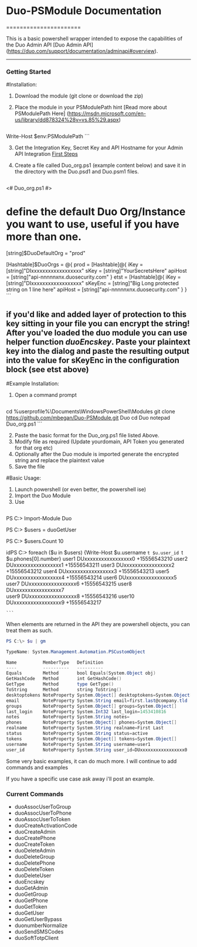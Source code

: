 # Duo-PSModule Documentation
======================

This is a basic powershell wrapper intended to expose the capabilities of the Duo Admin API [Duo Admin API] (https://duo.com/support/documentation/adminapi#overview).

--------

### Getting Started
#Installation:
1. Download the module (git clone or download the zip)
2. Place the module in your PSModulePath hint [Read more about PSModulePath Here] (https://msdn.microsoft.com/en-us/library/dd878324%28v=vs.85%29.aspx)

    ``` powershell
Write-Host $env:PSModulePath
    ```

3. Get the Integration Key, Secret Key and API Hostname for your Admin API Integration [First Steps](https://duo.com/support/documentation/adminapi#first-steps)
4. Create a file called Duo_org.ps1 (example content below) and save it in the directory with the Duo.psd1 and Duo.psm1 files.

    ``` powershell
<# Duo_org.ps1 #>
# define the default Duo Org/Instance you want to use, useful if you have more than one.
[string]$DuoDefaultOrg = "prod"

[Hashtable]$DuoOrgs = @{
                        prod = [Hashtable]@{
                                iKey  = [string]"DIxxxxxxxxxxxxxxxxxx"
                                sKey = [string]"YourSecretsHere"
                                apiHost = [string]"api-nnnnnxnx.duosecurity.com"
                               }
                        etst = [Hashtable]@{
                                iKey  = [string]"DIxxxxxxxxxxxxxxxxxx"
                                sKeyEnc = [string]"Big Long protected string on 1 line here"
                                apiHost = [string]"api-nnnnnxnx.duosecurity.com"
							   }
                       }
    ```
## if you'd like and added layer of protection to this key sitting in your file you can encrypt the string! After you've loaded the duo module you can use helper function **_duoEncskey_**. Paste your plaintext key into the dialog and paste the resulting output into the value for sKeyEnc in the configuration block (see etst above)

#Example Installation:
1. Open a command prompt

    ``` powershell
cd %userprofile%\Documents\WindowsPowerShell\Modules
git clone https://github.com/mbegan/Duo-PSModule.git Duo
cd Duo
notepad Duo_org.ps1
    ```

2. Paste the basic format for the Duo_org.ps1 file listed Above.
3. Modify file as required \(Update yourdomain, API Token you generated for that org etc\)
4. Optionally after the Duo module is imported generate the encrypted string and replace the plaintext value
5. Save the file
  
#Basic Usage:
1. Launch powershell \(or even better, the powershell ise\)
2. Import the Duo Module
3. Use
    ```powershell 
PS C:\> Import-Module Duo

PS C:\> $users = duoGetUser

PS C:\> $users.Count
10

idPS C:\> foreach ($u in $users) {Write-Host $u.username `t $u.user_id `t $u.phones[0].number}
user1 	 DUxxxxxxxxxxxxxxxxx0 	 +15556543210
user2 	 DUxxxxxxxxxxxxxxxxx1 	 +15556543211
user3 	 DUxxxxxxxxxxxxxxxxx2 	 +15556543212
user4 	 DUxxxxxxxxxxxxxxxxx3 	 +15556543213
user5 	 DUxxxxxxxxxxxxxxxxx4 	 +15556543214
user6 	 DUxxxxxxxxxxxxxxxxx5 	 
user7 	 DUxxxxxxxxxxxxxxxxx6 	 +15556543215
user8 	 DUxxxxxxxxxxxxxxxxx7 	 
user9 	 DUxxxxxxxxxxxxxxxxx8 	 +15556543216
user10 	 DUxxxxxxxxxxxxxxxxx9 	 +15556543217

    ```
When elements are returned in the API they are powershell objects, you can treat them as such.

   ```powershell
PS C:\> $u | gm

   TypeName: System.Management.Automation.PSCustomObject

Name          MemberType   Definition                                      
----          ----------   ----------                                      
Equals        Method       bool Equals(System.Object obj)                  
GetHashCode   Method       int GetHashCode()                               
GetType       Method       type GetType()                                  
ToString      Method       string ToString()                               
desktoptokens NoteProperty System.Object[] desktoptokens=System.Object[]   
email         NoteProperty System.String email=first.last@company.tld
groups        NoteProperty System.Object[] groups=System.Object[]          
last_login    NoteProperty System.Int32 last_login=1453410816              
notes         NoteProperty System.String notes=                            
phones        NoteProperty System.Object[] phones=System.Object[]          
realname      NoteProperty System.String realname=First Last        
status        NoteProperty System.String status=active                     
tokens        NoteProperty System.Object[] tokens=System.Object[]          
username      NoteProperty System.String username=user1                 
user_id       NoteProperty System.String user_id=DUxxxxxxxxxxxxxxxxx0      

   ```

Some very basic examples, it can do much more. I will continue to add commands and examples

If you have a specific use case ask away i'll post an example.

### Current Commands
- duoAssocUserToGroup
- duoAssocUserToPhone
- duoAssocUserToToken
- duoCreateActivationCode
- duoCreateAdmin
- duoCreatePhone
- duoCreateToken
- duoDeleteAdmin
- duoDeleteGroup
- duoDeletePhone
- duoDeleteToken
- duoDeleteUser
- duoEncskey
- duoGetAdmin
- duoGetGroup
- duoGetPhone
- duoGetToken
- duoGetUser
- duoGetUserBypass
- duonumberNormalize
- duoSendSMSCodes
- duoSoftTotpClient